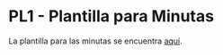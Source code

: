 # PL1 - Plantilla para Minutas

La plantilla para las minutas se encuentra [aquí](https://docs.google.com/document/d/1-IMSv6VhRcAC9xiTjbeJeVxlj08HJP3l/edit?usp=sharing&ouid=118136629529389126045&rtpof=true&sd=true).
